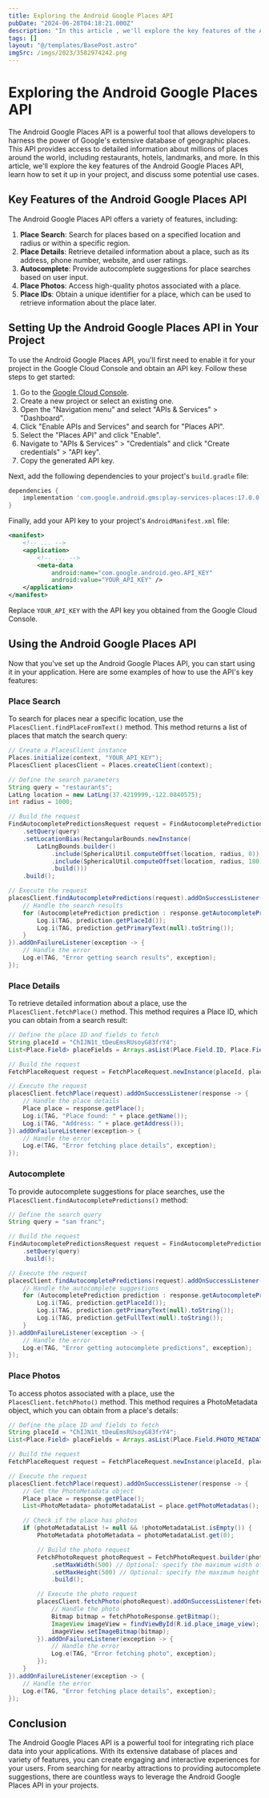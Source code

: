```yaml
---
title: Exploring the Android Google Places API
pubDate: "2024-06-28T04:18:21.000Z"
description: "In this article , we'll explore the key features of the Android Google Places API, learn how to set it up in your project, and discuss some potential use cases"
tags: []
layout: "@/templates/BasePost.astro"
imgSrc: /imgs/2023/3582974242.png
---
```

# Exploring the Android Google Places API

The Android Google Places API is a powerful tool that allows developers to harness the power of Google's extensive database of geographic places. This API provides access to detailed information about millions of places around the world, including restaurants, hotels, landmarks, and more. In this article, we'll explore the key features of the Android Google Places API, learn how to set it up in your project, and discuss some potential use cases.

## Key Features of the Android Google Places API

The Android Google Places API offers a variety of features, including:

1. **Place Search**: Search for places based on a specified location and radius or within a specific region.
2. **Place Details**: Retrieve detailed information about a place, such as its address, phone number, website, and user ratings.
3. **Autocomplete**: Provide autocomplete suggestions for place searches based on user input.
4. **Place Photos**: Access high-quality photos associated with a place.
5. **Place IDs**: Obtain a unique identifier for a place, which can be used to retrieve information about the place later.

## Setting Up the Android Google Places API in Your Project

To use the Android Google Places API, you'll first need to enable it for your project in the Google Cloud Console and obtain an API key. Follow these steps to get started:

1. Go to the [Google Cloud Console](https://console.cloud.google.com/).
2. Create a new project or select an existing one.
3. Open the "Navigation menu" and select "APIs & Services" > "Dashboard".
4. Click "Enable APIs and Services" and search for "Places API".
5. Select the "Places API" and click "Enable".
6. Navigate to "APIs & Services" > "Credentials" and click "Create credentials" > "API key".
7. Copy the generated API key.

Next, add the following dependencies to your project's `build.gradle` file:

```gradle
dependencies {
    implementation 'com.google.android.gms:play-services-places:17.0.0'
}
```

Finally, add your API key to your project's `AndroidManifest.xml` file:

```xml
<manifest>
    <!-- ... -->
    <application>
        <!-- ... -->
        <meta-data
            android:name="com.google.android.geo.API_KEY"
            android:value="YOUR_API_KEY" />
    </application>
</manifest>
```

Replace `YOUR_API_KEY` with the API key you obtained from the Google Cloud Console.

## Using the Android Google Places API

Now that you've set up the Android Google Places API, you can start using it in your application. Here are some examples of how to use the API's key features:

### Place Search

To search for places near a specific location, use the `PlacesClient.findPlaceFromText()` method. This method returns a list of places that match the search query:

```java
// Create a PlacesClient instance
Places.initialize(context, "YOUR_API_KEY");
PlacesClient placesClient = Places.createClient(context);

// Define the search parameters
String query = "restaurants";
LatLng location = new LatLng(37.4219999,-122.0840575);
int radius = 1000;

// Build the request
FindAutocompletePredictionsRequest request = FindAutocompletePredictionsRequest.builder()
    .setQuery(query)
    .setLocationBias(RectangularBounds.newInstance(
        LatLngBounds.builder()
            .include(SphericalUtil.computeOffset(location, radius, 0))
            .include(SphericalUtil.computeOffset(location, radius, 180))
            .build()))
    .build();

// Execute the request
placesClient.findAutocompletePredictions(request).addOnSuccessListener(response -> {
    // Handle the search results
    for (AutocompletePrediction prediction : response.getAutocompletePredictions()) {
        Log.i(TAG, prediction.getPlaceId());
        Log.i(TAG, prediction.getPrimaryText(null).toString());
    }
}).addOnFailureListener(exception -> {
    // Handle the error
    Log.e(TAG, "Error getting search results", exception);
});
```

### Place Details

To retrieve detailed information about a place, use the `PlacesClient.fetchPlace()` method. This method requires a Place ID, which you can obtain from a search result:

```java
// Define the place ID and fields to fetch
String placeId = "ChIJN1t_tDeuEmsRUsoyG83frY4";
List<Place.Field> placeFields = Arrays.asList(Place.Field.ID, Place.Field.NAME, Place.Field.ADDRESS, Place.Field.PHONE_NUMBER);

// Build the request
FetchPlaceRequest request = FetchPlaceRequest.newInstance(placeId, placeFields);

// Execute the request
placesClient.fetchPlace(request).addOnSuccessListener(response -> {
    // Handle the place details
    Place place = response.getPlace();
    Log.i(TAG, "Place found: " + place.getName());
    Log.i(TAG, "Address: " + place.getAddress());
}).addOnFailureListener(exception-> {
    // Handle the error
    Log.e(TAG, "Error fetching place details", exception);
});
```

### Autocomplete

To provide autocomplete suggestions for place searches, use the `PlacesClient.findAutocompletePredictions()` method:

```java
// Define the search query
String query = "san franc";

// Build the request
FindAutocompletePredictionsRequest request = FindAutocompletePredictionsRequest.builder()
    .setQuery(query)
    .build();

// Execute the request
placesClient.findAutocompletePredictions(request).addOnSuccessListener(response -> {
    // Handle the autocomplete suggestions
    for (AutocompletePrediction prediction : response.getAutocompletePredictions()) {
        Log.i(TAG, prediction.getPlaceId());
        Log.i(TAG, prediction.getPrimaryText(null).toString());
        Log.i(TAG, prediction.getFullText(null).toString());
    }
}).addOnFailureListener(exception -> {
    // Handle the error
    Log.e(TAG, "Error getting autocomplete predictions", exception);
});
```

### Place Photos

To access photos associated with a place, use the `PlacesClient.fetchPhoto()` method. This method requires a PhotoMetadata object, which you can obtain from a place's details:

```java
// Define the place ID and fields to fetch
String placeId = "ChIJN1t_tDeuEmsRUsoyG83frY4";
List<Place.Field> placeFields = Arrays.asList(Place.Field.PHOTO_METADATAS);

// Build the request
FetchPlaceRequest request = FetchPlaceRequest.newInstance(placeId, placeFields);

// Execute the request
placesClient.fetchPlace(request).addOnSuccessListener(response -> {
    // Get the PhotoMetadata object
    Place place = response.getPlace();
    List<PhotoMetadata> photoMetadataList = place.getPhotoMetadatas();

    // Check if the place has photos
    if (photoMetadataList != null && !photoMetadataList.isEmpty()) {
        PhotoMetadata photoMetadata = photoMetadataList.get(0);

        // Build the photo request
        FetchPhotoRequest photoRequest = FetchPhotoRequest.builder(photoMetadata)
            .setMaxWidth(500) // Optional: specify the maximum width of the image
            .setMaxHeight(500) // Optional: specify the maximum height of the image
            .build();

        // Execute the photo request
        placesClient.fetchPhoto(photoRequest).addOnSuccessListener(fetchPhotoResponse -> {
            // Handle the photo
            Bitmap bitmap = fetchPhotoResponse.getBitmap();
            ImageView imageView = findViewById(R.id.place_image_view);
            imageView.setImageBitmap(bitmap);
        }).addOnFailureListener(exception -> {
            // Handle the error
            Log.e(TAG, "Error fetching photo", exception);
        });
    }
}).addOnFailureListener(exception -> {
    // Handle the error
    Log.e(TAG, "Error fetching place details", exception);
});
```

## Conclusion

The Android Google Places API is a powerful tool for integrating rich place data into your applications. With its extensive database of places and variety of features, you can create engaging and interactive experiences for your users. From searching for nearby attractions to providing autocomplete suggestions, there are countless ways to leverage the Android Google Places API in your projects.

